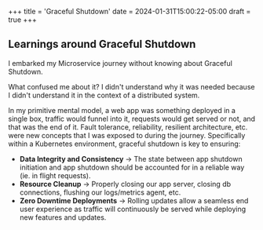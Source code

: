 +++
title = 'Graceful Shutdown'
date = 2024-01-31T15:00:22-05:00
draft = true
+++

## Learnings around Graceful Shutdown

I embarked my Microservice journey without knowing about Graceful Shutdown. 

What confused me about it? I didn't understand why it was needed because I didn't understand it in the context of a distributed system. 

In my primitive mental model, a web app was something deployed in a single box, traffic would funnel into it, requests would get served or not, and that was the end of it. Fault tolerance, reliability, resilient architecture, etc. were new concepts that I was exposed to during the journey. Specifically within a Kubernetes environment, graceful shutdown is key to ensuring:

- **Data Integrity and Consistency** -> The state between app shutdown initiation and app shutdown should be accounted for in a reliable way (ie. in flight requests).
- **Resource Cleanup** -> Properly closing our app server, closing db connections, flushing our logs/metrics agent, etc.
- **Zero Downtime Deployments** -> Rolling updates allow a seamless end user experience as traffic will continuously be served while deploying new features and updates.
